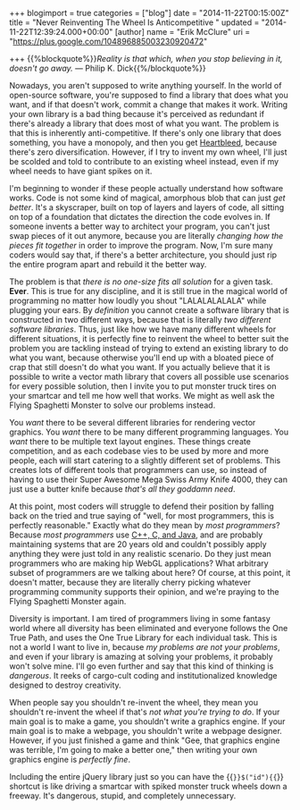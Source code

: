 +++
blogimport = true
categories = ["blog"]
date = "2014-11-22T00:15:00Z"
title = "Never Reinventing The Wheel Is Anticompetitive "
updated = "2014-11-22T12:39:24.000+00:00"
[author]
name = "Erik McClure"
uri = "https://plus.google.com/104896885003230920472"

+++
{{%blockquote%}}*Reality is that which, when you stop believing in it, doesn't go away.*
 ― Philip K. Dick{{%/blockquote%}}

Nowadays, you aren't supposed to write anything yourself. In the world of open-source software, you're supposed to find a library that does what you want, and if that doesn't work, commit a change that makes it work. Writing your own library is a bad thing because it's perceived as redundant if there's already a library that does most of what you want. The problem is that this is inherently anti-competitive. If there's only one library that does something, you have a monopoly, and then you get [Heartbleed](http://en.wikipedia.org/wiki/Heartbleed), because there's zero diversification. However, if I try to invent my own wheel, I'll just be scolded and told to contribute to an existing wheel instead, even if my wheel needs to have giant spikes on it.

I'm beginning to wonder if these people actually understand how software works. Code is not some kind of magical, amorphous blob that can just *get better*. It's a skyscraper, built on top of layers and layers of code, all sitting on top of a foundation that dictates the direction the code evolves in. If someone invents a better way to architect your program, you can't just swap pieces of it out anymore, because you are literally *changing how the pieces fit together* in order to improve the program. Now, I'm sure many coders would say that, if there's a better architecture, you should just rip the entire program apart and rebuild it the better way.

The problem is that *there is no one-size fits all solution* for a given task. **Ever**. This is true for any discipline, and it is still true in the magical world of programming no matter how loudly you shout "LALALALALALA" while plugging your ears. By *definition* you cannot create a software library that is constructed in two different ways, because that is literally *two different software libraries*. Thus, just like how we have many different wheels for different situations, it is perfectly fine to reinvent the wheel to better suit the problem you are tackling instead of trying to extend an existing library to do what you want, because otherwise you'll end up with a bloated piece of crap that still doesn't do what you want. If you actually believe that it is possible to write a vector math library that covers all possible use scenarios for every possible solution, then I invite you to put monster truck tires on your smartcar and tell me how well that works. We might as well ask the Flying Spaghetti Monster to solve our problems instead.

You *want* there to be several different libraries for rendering vector graphics. You *want* there to be many different programming languages. You *want* there to be multiple text layout engines. These things create competition, and as each codebase vies to be used by more and more people, each will start catering to a slightly different set of problems. This creates lots of different tools that programmers can use, so instead of having to use their Super Awesome Mega Swiss Army Knife 4000, they can just use a butter knife because *that's all they goddamn need*.

At this point, most coders will struggle to defend their position by falling back on the tried and true saying of "well, for most programmers, this is perfectly reasonable." Exactly what do they mean by *most programmers*? Because *most programmers* use [C++, C, and Java](http://spectrum.ieee.org/computing/software/top-10-programming-languages), and are probably maintaining systems that are 20 years old and couldn't possibly apply anything they were just told in any realistic scenario. Do they just mean programmers who are making hip WebGL applications? What arbitrary subset of programmers are we talking about here? Of course, at this point, it doesn't matter, because they are literally cherry picking whatever programming community supports their opinion, and we're praying to the Flying Spaghetti Monster again.

Diversity is important. I am tired of programmers living in some fantasy world where all diversity has been eliminated and everyone follows the One True Path, and uses the One True Library for each individual task. This is not a world I want to live in, because *my problems are not your problems*, and even if your library is amazing at solving your problems, it probably won't solve mine. I'll go even further and say that this kind of thinking is *dangerous*. It reeks of cargo-cult coding and institutionalized knowledge designed to destroy creativity.

When people say you shouldn't re-invent the wheel, they mean you shouldn't re-invent the wheel if that's *not what you're trying to do*. If your main goal is to make a game, you shouldn't write a graphics engine. If your main goal is to make a webpage, you shouldn't write a webpage designer. However, if you just finished a game and think "Gee, that graphics engine was terrible, I'm going to make a better one," then writing your own graphics engine is *perfectly fine*.

Including the entire jQuery library just so you can have the {{<code>}}$("id"){{</code>}} shortcut is like driving a smartcar with spiked monster truck wheels down a freeway. It's dangerous, stupid, and completely unnecessary.
